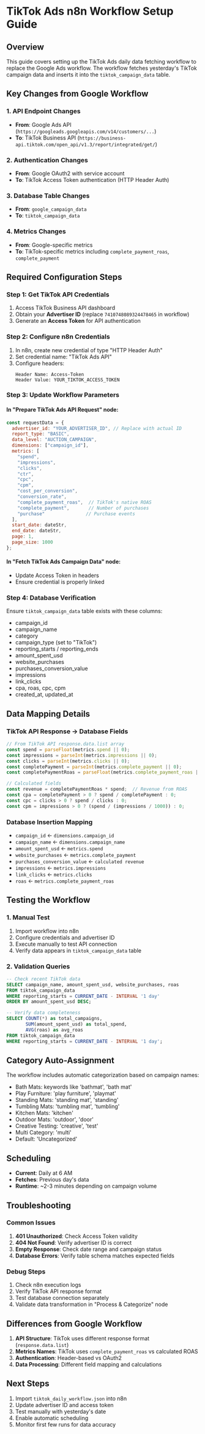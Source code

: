 # TikTok Ads n8n Workflow Setup Guide

## Overview
This guide covers setting up the TikTok Ads daily data fetching workflow to replace the Google Ads workflow. The workflow fetches yesterday's TikTok campaign data and inserts it into the `tiktok_campaign_data` table.

## Key Changes from Google Workflow

### 1. API Endpoint Changes
- **From**: Google Ads API (`https://googleads.googleapis.com/v14/customers/...`)
- **To**: TikTok Business API (`https://business-api.tiktok.com/open_api/v1.3/report/integrated/get/`)

### 2. Authentication Changes
- **From**: Google OAuth2 with service account
- **To**: TikTok Access Token authentication (HTTP Header Auth)

### 3. Database Table Changes
- **From**: `google_campaign_data`
- **To**: `tiktok_campaign_data`

### 4. Metrics Changes
- **From**: Google-specific metrics
- **To**: TikTok-specific metrics including `complete_payment_roas`, `complete_payment`

## Required Configuration Steps

### Step 1: Get TikTok API Credentials
1. Access TikTok Business API dashboard
2. Obtain your **Advertiser ID** (replace `7410748089324478465` in workflow)
3. Generate an **Access Token** for API authentication

### Step 2: Configure n8n Credentials
1. In n8n, create new credential of type "HTTP Header Auth"
2. Set credential name: "TikTok Ads API"
3. Configure headers:
   ```
   Header Name: Access-Token
   Header Value: YOUR_TIKTOK_ACCESS_TOKEN
   ```

### Step 3: Update Workflow Parameters

#### In "Prepare TikTok Ads API Request" node:
```javascript
const requestData = {
  advertiser_id: "YOUR_ADVERTISER_ID", // Replace with actual ID
  report_type: "BASIC",
  data_level: "AUCTION_CAMPAIGN",
  dimensions: ["campaign_id"],
  metrics: [
    "spend",
    "impressions", 
    "clicks",
    "ctr",
    "cpc",
    "cpm",
    "cost_per_conversion",
    "conversion_rate",
    "complete_payment_roas",  // TikTok's native ROAS
    "complete_payment",       // Number of purchases
    "purchase"               // Purchase events
  ],
  start_date: dateStr,
  end_date: dateStr,
  page: 1,
  page_size: 1000
};
```

#### In "Fetch TikTok Ads Campaign Data" node:
- Update Access Token in headers
- Ensure credential is properly linked

### Step 4: Database Verification
Ensure `tiktok_campaign_data` table exists with these columns:
- campaign_id
- campaign_name
- category
- campaign_type (set to "TikTok")
- reporting_starts / reporting_ends
- amount_spent_usd
- website_purchases
- purchases_conversion_value
- impressions
- link_clicks
- cpa, roas, cpc, cpm
- created_at, updated_at

## Data Mapping Details

### TikTok API Response → Database Fields
```javascript
// From TikTok API response.data.list array
const spend = parseFloat(metrics.spend || 0);
const impressions = parseInt(metrics.impressions || 0);
const clicks = parseInt(metrics.clicks || 0);
const completePayment = parseInt(metrics.complete_payment || 0);
const completePaymentRoas = parseFloat(metrics.complete_payment_roas || 0);

// Calculated fields
const revenue = completePaymentRoas * spend;  // Revenue from ROAS
const cpa = completePayment > 0 ? spend / completePayment : 0;
const cpc = clicks > 0 ? spend / clicks : 0;
const cpm = impressions > 0 ? (spend / (impressions / 1000)) : 0;
```

### Database Insertion Mapping
- `campaign_id` ← `dimensions.campaign_id`
- `campaign_name` ← `dimensions.campaign_name`
- `amount_spent_usd` ← `metrics.spend`
- `website_purchases` ← `metrics.complete_payment`
- `purchases_conversion_value` ← `calculated revenue`
- `impressions` ← `metrics.impressions`
- `link_clicks` ← `metrics.clicks`
- `roas` ← `metrics.complete_payment_roas`

## Testing the Workflow

### 1. Manual Test
1. Import workflow into n8n
2. Configure credentials and advertiser ID
3. Execute manually to test API connection
4. Verify data appears in `tiktok_campaign_data` table

### 2. Validation Queries
```sql
-- Check recent TikTok data
SELECT campaign_name, amount_spent_usd, website_purchases, roas 
FROM tiktok_campaign_data 
WHERE reporting_starts = CURRENT_DATE - INTERVAL '1 day'
ORDER BY amount_spent_usd DESC;

-- Verify data completeness
SELECT COUNT(*) as total_campaigns,
       SUM(amount_spent_usd) as total_spend,
       AVG(roas) as avg_roas
FROM tiktok_campaign_data 
WHERE reporting_starts = CURRENT_DATE - INTERVAL '1 day';
```

## Category Auto-Assignment
The workflow includes automatic categorization based on campaign names:
- Bath Mats: keywords like 'bathmat', 'bath mat'
- Play Furniture: 'play furniture', 'playmat'
- Standing Mats: 'standing mat', 'standing'
- Tumbling Mats: 'tumbling mat', 'tumbling'
- Kitchen Mats: 'kitchen'
- Outdoor Mats: 'outdoor', 'door'
- Creative Testing: 'creative', 'test'
- Multi Category: 'multi'
- Default: 'Uncategorized'

## Scheduling
- **Current**: Daily at 6 AM
- **Fetches**: Previous day's data
- **Runtime**: ~2-3 minutes depending on campaign volume

## Troubleshooting

### Common Issues
1. **401 Unauthorized**: Check Access Token validity
2. **404 Not Found**: Verify advertiser ID is correct
3. **Empty Response**: Check date range and campaign status
4. **Database Errors**: Verify table schema matches expected fields

### Debug Steps
1. Check n8n execution logs
2. Verify TikTok API response format
3. Test database connection separately
4. Validate data transformation in "Process & Categorize" node

## Differences from Google Workflow
1. **API Structure**: TikTok uses different response format (`response.data.list`)
2. **Metrics Names**: TikTok uses `complete_payment_roas` vs calculated ROAS
3. **Authentication**: Header-based vs OAuth2
4. **Data Processing**: Different field mapping and calculations

## Next Steps
1. Import `tiktok_daily_workflow.json` into n8n
2. Update advertiser ID and access token
3. Test manually with yesterday's date
4. Enable automatic scheduling
5. Monitor first few runs for data accuracy